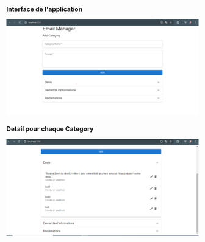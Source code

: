 ### Interface de l'application

![1](./application.PNG)

### Detail pour chaque Category 

![2](./details.PNG)
